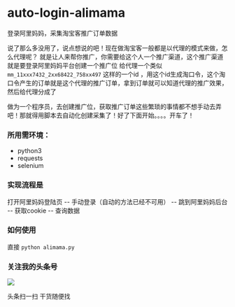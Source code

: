 # auto-login-alimama
登录阿里妈妈，采集淘宝客推广订单数据

说了那么多没用了，说点想说的吧！现在做淘宝客一般都是以代理的模式来做，怎么代理呢？
就是让人来帮你推广，你需要给这个人一个推广渠道，这个推广渠道就是要登录阿里妈妈平台创建一个推广位
给代理一个类似 `mm_11xxx7432_2xx68422_758xx497` 这样的一个id ，用这个id生成淘口令，这个淘口令产生的订单就是这个代理的推广订单，拿到订单就可以知道代理的推广效果，然后给代理分成了

做为一个程序员，去创建推广位，获取推广订单这些繁琐的事情都不想手动去弄吧！那就得用脚本去自动化创建采集了！好了下面开始。。。。开车了！

### 所用需环境：

- python3
- requests
- selenium

### 实现流程是 

打开阿里妈妈登陆页 -- 手动登录（自动的方法已经不可用） -- 跳到阿里妈妈后台 -- 获取cookie -- 查询数据

### 如何使用
直接 `python alimama.py`

### 关注我的头条号

![](http://makefriends.bs2dl.yy.com/Coder.jpeg)

头条扫一扫  干货随便找
